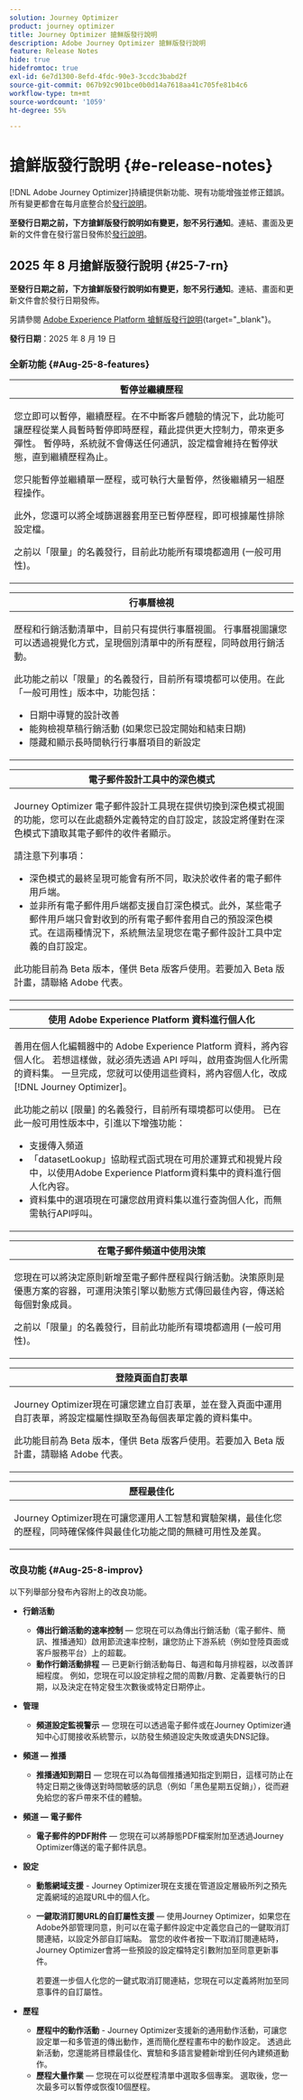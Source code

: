 ```yaml
---
solution: Journey Optimizer
product: journey optimizer
title: Journey Optimizer 搶鮮版發行說明
description: Adobe Journey Optimizer 搶鮮版發行說明
feature: Release Notes
hide: true
hidefromtoc: true
exl-id: 6e7d1300-8efd-4fdc-90e3-3ccdc3babd2f
source-git-commit: 067b92c901bce0b0d14a7618aa41c705fe81b4c6
workflow-type: tm+mt
source-wordcount: '1059'
ht-degree: 55%

---
```


# 搶鮮版發行說明 {#e-release-notes}

[!DNL Adobe Journey Optimizer]持續提供新功能、現有功能增強並修正錯誤。所有變更都會在每月底整合於[發行說明](release-notes.md)。

**至發行日期之前，下方搶鮮版發行說明如有變更，恕不另行通知**。連結、畫面及更新的文件會在發行當日發佈於[發行說明](release-notes.md)。


## 2025 年 8 月搶鮮版發行說明 {#25-7-rn}

**至發行日期之前，下方搶鮮版發行說明如有變更，恕不另行通知**。連結、畫面和更新文件會於發行日期發佈。

另請參閱 [Adobe Experience Platform 搶鮮版發行說明](https://experienceleague.adobe.com/zh-hant/docs/experience-platform/release-notes/pre-release-notes){target="_blank"}。

**發行日期**：2025 年 8 月 19 日


### 全新功能 {#Aug-25-8-features}

<table>
<thead>
<tr>
<th><strong>暫停並繼續歷程</strong><br/></th>
</tr>
</thead>
<tbody>
<tr>
<td>
<p>您立即可以暫停，繼續歷程。在不中斷客戶體驗的情況下，此功能可讓歷程從業人員暫時暫停即時歷程，藉此提供更大控制力，帶來更多彈性。 暫停時，系統就不會傳送任何通訊，設定檔會維持在暫停狀態，直到繼續歷程為止。</p>
<p>您只能暫停並繼續單一歷程，或可執行大量暫停，然後繼續另一組歷程操作。</p>
<p>此外，您還可以將全域篩選器套用至已暫停歷程，即可根據屬性排除設定檔。</p>
<p><!--img src="assets/do-not-localize/PauseResume.gif"/>--></p>
<p>之前以「限量」的名義發行，目前此功能所有環境都適用 (一般可用性)。</p>
<p><!--For more information, refer to the <a href="../building-journeys/journey-pause.md">detailed documentation</a>--></p>
</td>
</tr>
</tbody>
</table>

<table>
<thead>
<tr>
<th><strong>行事曆檢視</strong><br/></th>
</tr>
</thead>
<tbody>
<tr>
<td>
<p>歷程和行銷活動清單中，目前只有提供行事曆視圖。 行事曆視圖讓您可以透過視覺化方式，呈現個別清單中的所有歷程，同時啟用行銷活動。</p>
<p>此功能之前以「限量」的名義發行，目前所有環境都可以使用。在此「一般可用性」版本中，功能包括：</p>
<ul>
<li>日期中導覽的設計改善</li>
<li>能夠檢視草稿行銷活動 (如果您已設定開始和結束日期)</li>
<li>隱藏和顯示長時間執行行事曆項目的新設定</li>
</ul>
<p><!--img src="assets/do-not-localize/calendar.gif"/>--></p>
<p><!--For more information, refer to the <a href="../building-journeys/journey-ui.md#journeys-calendar">detailed documentation</a>--></p>
</td>
</tr>
</tbody>
</table>

<table>
<thead>
<tr>
<th><strong>電子郵件設計工具中的深色模式</strong><br/></th>
</tr>
</thead>
<tbody>
<tr>
<td>
<p>Journey Optimizer 電子郵件設計工具現在提供切換到深色模式視圖的功能，您可以在此處額外定義特定的自訂設定，該設定將僅對在深色模式下讀取其電子郵件的收件者顯示。</p>
<p>請注意下列事項：</p>
<ul>
<li>深色模式的最終呈現可能會有所不同，取決於收件者的電子郵件用戶端。</li>
<li>並非所有電子郵件用戶端都支援自訂深色模式。此外，某些電子郵件用戶端只會對收到的所有電子郵件套用自己的預設深色模式。在這兩種情況下，系統無法呈現您在電子郵件設計工具中定義的自訂設定。</li>
</ul>
<P>此功能目前為 Beta 版本，僅供 Beta 版客戶使用。若要加入 Beta 版計畫，請聯絡 Adobe 代表。</p>
<p><!--img src="assets/do-not-localize/dark-mode.gif"/>--></p>
<p><!--For more information, refer to the <a href="../email/dark-mode.md">detailed documentation</a>--></p>
</td>
</tr>
</tbody>
</table>

<table>
<thead>
<tr>
<th><strong>使用 Adobe Experience Platform 資料進行個人化</strong><br/></th>
</tr>
</thead>
<tbody>
<tr>
<td>
<p>善用在個人化編輯器中的 Adobe Experience Platform 資料，將內容個人化。 若想這樣做，就必須先透過 API 呼叫，啟用查詢個人化所需的資料集。 一旦完成，您就可以使用這些資料，將內容個人化，改成[!DNL Journey Optimizer]。</p>
<p>此功能之前以 [限量] 的名義發行，目前所有環境都可以使用。 已在此一般可用性版本中，引進以下增強功能：</p>
<ul>
<li>支援傳入頻道</li>
<li>「datasetLookup」協助程式函式現在可用於運算式和視覺片段中，以使用Adobe Experience Platform資料集中的資料進行個人化內容。</li>
<li>資料集中的選項現在可讓您啟用資料集以進行查詢個人化，而無需執行API呼叫。</li>
</ul>
<p><!--img src="assets/do-not-localize/FILE.gif"/>--></p>
<p><!--For more information, refer to the <a href="../FILE.md">detailed documentation</a>--></p>
</td>
</tr>
</tbody>
</table>

<table>
<thead>
<tr>
<th><strong>在電子郵件頻道中使用決策</strong><br/></th>
</tr>
</thead>
<tbody>
<tr>
<td>
<p>您現在可以將決定原則新增至電子郵件歷程與行銷活動。決策原則是優惠方案的容器，可運用決策引擎以動態方式傳回最佳內容，傳送給每個對象成員。</p>
<p>之前以「限量」的名義發行，目前此功能所有環境都適用 (一般可用性)。</p>
<p><!--img src="assets/do-not-localize/FILE.gif"/>--></p>
<p><!--For more information, refer to the <a href="../FILE.md">detailed documentation</a>--></p>
</td>
</tr>
</tbody>
</table>

<table>
<thead>
<tr>
<th><strong>登陸頁面自訂表單</strong><br/></th>
</tr>
</thead>
<tbody>
<tr>
<td>
<p>Journey Optimizer現在可讓您建立自訂表單，並在登入頁面中運用自訂表單，將設定檔屬性擷取至為每個表單定義的資料集中。</p>
<p>此功能目前為 Beta 版本，僅供 Beta 版客戶使用。若要加入 Beta 版計畫，請聯絡 Adobe 代表。</p>
<p><!--img src="assets/do-not-localize/FILE.gif"/>--></p>
<p><!--For more information, refer to the <a href="../FILE.md">detailed documentation</a>--></p>
</td>
</tr>
</tbody>
</table>

<table>
<thead>
<tr>
<th><strong>歷程最佳化</strong><br/></th>
</tr>
</thead>
<tbody>
<tr>
<td>
<p>Journey Optimizer現在可讓您運用人工智慧和實驗架構，最佳化您的歷程，同時確保條件與最佳化功能之間的無縫可用性及差異。</p>
<p><!--img src="assets/do-not-localize/FILE.gif"/>--></p>
<p><!--For more information, refer to the <a href="../FILE.md">detailed documentation</a>--></p>
</td>
</tr>
</tbody>
</table>


### 改良功能 {#Aug-25-8-improv}

以下列舉部分發布內容附上的改良功能。


- **行銷活動**
   - **傳出行銷活動的速率控制** — 您現在可以為傳出行銷活動（電子郵件、簡訊、推播通知）啟用節流速率控制，讓您防止下游系統（例如登陸頁面或客戶服務平台）上的超載。
   - **動作行銷活動排程** — 已更新行銷活動每日、每週和每月排程器，以改善詳細程度。 例如，您現在可以設定排程之間的周數/月數、定義要執行的日期，以及決定在特定發生次數後或特定日期停止。

- **管理**
   - **頻道設定監視警示** — 您現在可以透過電子郵件或在Journey Optimizer通知中心訂閱接收系統警示，以防發生頻道設定失敗或遺失DNS記錄。

- **頻道 — 推播**
   - **推播通知到期日** — 您現在可以為每個推播通知指定到期日，這樣可防止在特定日期之後傳送對時間敏感的訊息（例如「黑色星期五促銷」），從而避免給您的客戶帶來不佳的體驗。

- **頻道 — 電子郵件**
   - **電子郵件的PDF附件** — 您現在可以將靜態PDF檔案附加至透過Journey Optimizer傳送的電子郵件訊息。

- **設定**
   - **動態網域支援** - Journey Optimizer現在支援在管道設定層級所列之預先定義網域的追蹤URL中的個人化。
   - **一鍵取消訂閱URL的自訂屬性支援** — 使用Journey Optimizer，如果您在Adobe外部管理同意，則可以在電子郵件設定中定義您自己的一鍵取消訂閱連結，以設定外部自訂端點。 當您的收件者按一下取消訂閱連結時，Journey Optimizer會將一些預設的設定檔特定引數附加至同意更新事件。

     若要進一步個人化您的一鍵式取消訂閱連結，您現在可以定義將附加至同意事件的自訂屬性。

- **歷程**
   - **歷程中的動作活動** - Journey Optimizer支援新的通用動作活動，可讓您設定單一和多管道的傳出動作，進而簡化歷程畫布中的動作設定。 透過此新活動，您還能將目標最佳化、實驗和多語言變體新增到任何內建頻道動作。
   - **歷程大量作業** — 您現在可以從歷程清單中選取多個專案。 選取後，您一次最多可以暫停或恢復10個歷程。

